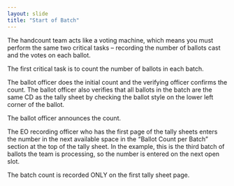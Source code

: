 ```yaml
---
layout: slide
title: "Start of Batch"
---
```


The handcount team acts like a voting machine, which means you must perform the same two critical tasks – recording the number of ballots cast and the votes on each ballot.

The first critical task is to count the number of ballots in each batch.

The ballot officer does the initial count and the verifying officer confirms the count.  The ballot officer also verifies that all ballots in the batch are the same CD as the tally sheet by checking the ballot style on the lower left corner of the ballot.

The ballot officer announces the count.

The EO recording officer who has the first page of the tally sheets enters the number in the next available space in the “Ballot Count per Batch” section at the top of the tally sheet.  In the example, this is the third batch of ballots the team is processing, so the number is entered on the next open slot.

The batch count is recorded ONLY on the first tally sheet page.












